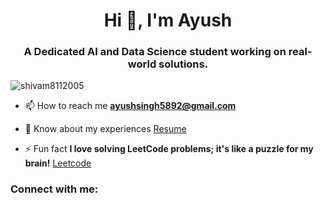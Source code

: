 

<h1 align="center">Hi 👋, I'm Ayush</h1>
<h3 align="center">A Dedicated AI and Data Science student working on real-world solutions.</h3>

<p align="left"> <img src="https://komarev.com/ghpvc/?username=shivam8112005&label=Profile%20views&color=0e75b6&style=flat" alt="shivam8112005" /> </p>



- 📫 How to reach me **ayushsingh5892@gmail.com**

- 📄 Know about my experiences [Resume]()

- ⚡ Fun fact **I love solving LeetCode problems; it's like a puzzle for my brain!** [Leetcode]()

<h3 align="left">Connect with me:</h3>
<p align="left">


